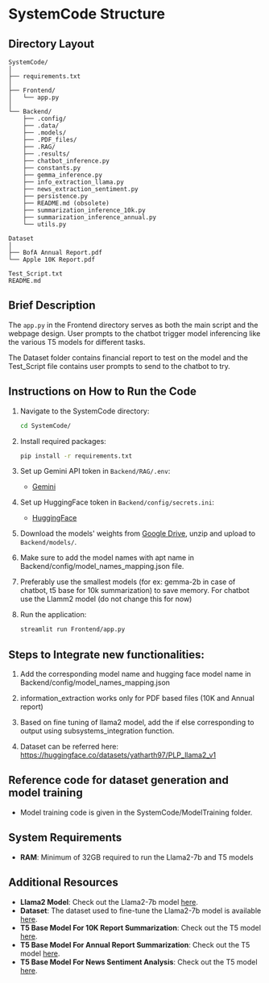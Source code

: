 
# SystemCode Structure

## Directory Layout
```
SystemCode/
│
├── requirements.txt
│
├── Frontend/
│   └── app.py
│
└── Backend/
    ├── .config/
    ├── .data/
    ├── .models/
    ├── .PDF_files/
    ├── .RAG/
    ├── .results/
    ├── chatbot_inference.py
    ├── constants.py
    ├── gemma_inference.py
    ├── info_extraction_llama.py
    ├── news_extraction_sentiment.py
    ├── persistence.py
    ├── README.md (obsolete)
    ├── summarization_inference_10k.py
    ├── summarization_inference_annual.py
    └── utils.py

Dataset
│
├── BofA Annual Report.pdf
└── Apple 10K Report.pdf

Test_Script.txt
README.md
```

## Brief Description
The `app.py` in the Frontend directory serves as both the main script and the webpage design. User prompts to the chatbot trigger model inferencing like the various T5 models for different tasks.

The Dataset folder contains financial report to test on the model and the Test_Script file contains user prompts to send to the chatbot to try.

## Instructions on How to Run the Code

1. Navigate to the SystemCode directory:
   ```bash
   cd SystemCode/
   ```
2. Install required packages:
   ```bash
   pip install -r requirements.txt
   ```
3. Set up Gemini API token in `Backend/RAG/.env`:
   - [Gemini](https://aistudio.google.com/app/u/2/apikey)

4. Set up HuggingFace token in `Backend/config/secrets.ini`:
   - [HuggingFace](https://huggingface.co/)

5. Download the models' weights from [Google Drive](https://drive.google.com/file/d/1Pjg4JFzGy0g_pbf4-t1m823epq9R_CZ1/view?usp=drive_link), unzip and upload to `Backend/models/`.

6. Make sure to add the model names with apt name in Backend/config/model_names_mapping.json file.

7. Preferably use the smallest models (for ex: gemma-2b in case of chatbot, t5 base for 10k summarization) to save memory.
    For chatbot use the Llamm2 model (do not change this for now)

8. Run the application:
   ```bash
   streamlit run Frontend/app.py
   ```


## Steps to Integrate new functionalities:

1. Add the corresponding model name and hugging face model name in Backend/config/model_names_mapping.json

2. information_extraction works only for PDF based files (10K and Annual report)

3. Based on fine tuning of llama2 model, add the if else corresponding to output using subsystems_integration function.

4. Dataset can be referred here: https://huggingface.co/datasets/yatharth97/PLP_llama2_v1

## Reference code for dataset generation and model training

- Model training code is given in the SystemCode/ModelTraining folder.

## System Requirements

- **RAM**: Minimum of 32GB required to run the Llama2-7b and T5 models

## Additional Resources

- **Llama2 Model**: Check out the Llama2-7b model [here](https://huggingface.co/gmh98/llama-2-7b-chat-yatharth-v4).
- **Dataset**: The dataset used to fine-tune the Llama2-7b model is available [here](https://huggingface.co/datasets/yatharth97/PLP_llama2_v1).
- **T5 Base Model For 10K Report Summarization**: Check out the T5 model [here](https://huggingface.co/yatharth97/T5-base-10K-summarization).
- **T5 Base Model For Annual Report Summarization**: Check out the T5 model [here](https://huggingface.co/Kgr20/AnnualSummarizer).
- **T5 Base Model For News Sentiment Analysis**: Check out the T5 model [here](https://huggingface.co/yatharth97/T5-base-news-summarization).


